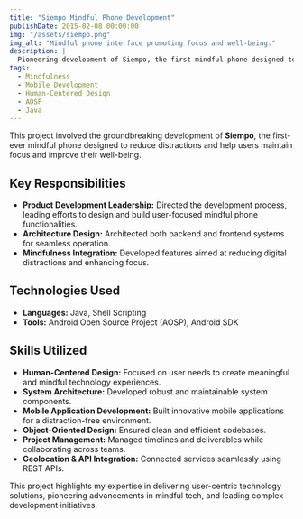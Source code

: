 ```yaml
---
title: "Siempo Mindful Phone Development"
publishDate: 2015-02-08 00:00:00
img: "/assets/siempo.png"
img_alt: "Mindful phone interface promoting focus and well-being."
description: |
  Pioneering development of Siempo, the first mindful phone designed to minimize distractions and promote user focus and well-being.
tags:
  - Mindfulness
  - Mobile Development
  - Human-Centered Design
  - AOSP
  - Java
---
```


This project involved the groundbreaking development of **Siempo**, the first-ever mindful phone designed to reduce distractions and help users maintain focus and improve their well-being.

## Key Responsibilities

- **Product Development Leadership:** Directed the development process, leading efforts to design and build user-focused mindful phone functionalities.
- **Architecture Design:** Architected both backend and frontend systems for seamless operation.
- **Mindfulness Integration:** Developed features aimed at reducing digital distractions and enhancing focus.

## Technologies Used

- **Languages:** Java, Shell Scripting
- **Tools:** Android Open Source Project (AOSP), Android SDK

## Skills Utilized

- **Human-Centered Design:** Focused on user needs to create meaningful and mindful technology experiences.
- **System Architecture:** Developed robust and maintainable system components.
- **Mobile Application Development:** Built innovative mobile applications for a distraction-free environment.
- **Object-Oriented Design:** Ensured clean and efficient codebases.
- **Project Management:** Managed timelines and deliverables while collaborating across teams.
- **Geolocation & API Integration:** Connected services seamlessly using REST APIs.

This project highlights my expertise in delivering user-centric technology solutions, pioneering advancements in mindful tech, and leading complex development initiatives.
